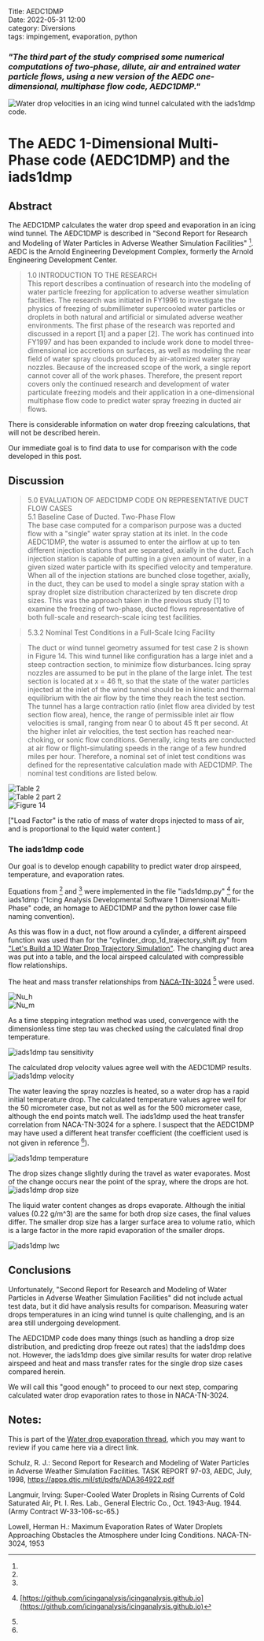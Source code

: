 Title: AEDC1DMP  
Date: 2022-05-31 12:00  
category: Diversions  
tags: impingement, evaporation, python 

### _"The third part of the study comprised some numerical computations of two-phase, dilute, air and entrained water particle flows, using a new version of the AEDC one-dimensional, multiphase flow code, AEDC1DMP."_  

![Water drop velocities in an icing wind tunnel calculated with the iads1dmp code.](images/build_a_1d_drop_motion_simulation/iads1dmp_velocity.png)   

# The AEDC 1-Dimensional Multi-Phase code (AEDC1DMP) and the iads1dmp

## Abstract 

The AEDC1DMP calculates the water drop speed and evaporation in an icing wind tunnel. 
The AEDC1DMP is described in "Second Report for Research and Modeling of Water Particles in Adverse Weather Simulation Facilities" [^1]. 
AEDC is the Arnold Engineering Development Complex, formerly the Arnold Engineering Development Center. 

>1.0 INTRODUCTION TO THE RESEARCH  
This report describes a continuation of research into the modeling of water particle
freezing for application to adverse weather simulation facilities. The research was initiated in
FY1996 to investigate the physics of freezing of submillimeter supercooled water particles or
droplets in both natural and artificial or simulated adverse weather environments. The first phase
of the research was reported and discussed in a report [1] and a paper [2]. The work has
continued into FY1997 and has been expanded to include work done to model three-dimensional
ice accretions on surfaces, as well as modeling the near field of water spray clouds produced by
air-atomized water spray nozzles. Because of the increased scope of the work, a single report
cannot cover all of the work phases. Therefore, the present report covers only the continued
research and development of water particulate freezing models and their application in a 
one-dimensional multiphase flow code to predict water spray freezing in ducted air flows.

There is considerable information on water drop freezing calculations, 
that will not be described herein. 

Our immediate goal is to find data to use for comparison with the code developed in this post. 

## Discussion  

>5.0 EVALUATION OF AEDC1DMP CODE ON REPRESENTATIVE DUCT FLOW CASES  
5.1 Baseline Case of Ducted. Two-Phase Flow  
The base case computed for a comparison purpose was a ducted flow with a "single"
water spray station at its inlet.
In the code AEDC1DMP, the water is assumed to enter the airflow at up to ten different
injection stations that are separated, axially in the duct. Each injection station is capable of
putting in a given amount of water, in a given sized water particle with its specified velocity and
temperature. When all of the injection stations are bunched close together, axially, in the duct,
they can be used to model a single spray station with a spray droplet size distribution
characterized by ten discrete drop sizes. This was the approach taken in the previous study [1] to
examine the freezing of two-phase, ducted flows representative of both full-scale and 
research-scale icing test facilities.

>5.3.2 Nominal Test Conditions in a Full-Scale Icing Facility

>The duct or wind tunnel geometry assumed for test case 2 is shown in Figure 14. This
wind tunnel like configuration has a large inlet and a steep contraction section, to minimize flow
disturbances. Icing spray nozzles are assumed to be put in the plane of the large inlet. The test
section is located at x = 46 ft, so that the state of the water particles injected at the inlet of the
wind tunnel should be in kinetic and thermal equilibrium with the air flow by the time they reach
the test section. The tunnel has a large contraction ratio (inlet flow area divided by test section
flow area), hence, the range of permissible inlet air flow velocities is small, ranging from near 0
to about 45 ft per second. At the higher inlet air velocities, the test section has reached 
near-choking, or sonic flow conditions. Generally, icing tests are conducted at air flow or 
flight-simulating speeds in the range of a few hundred miles per hour. 
Therefore, a nominal set of inlet
test conditions was defined for the representative calculation made with AEDC1DMP. 
The nominal test conditions are listed below.

![Table 2](images/build_a_1d_drop_motion_simulation/Table2AEDC.png)  
![Table 2 part 2](images/build_a_1d_drop_motion_simulation/Table2_part2.png)  
![Figure 14](images/build_a_1d_drop_motion_simulation/Figure14AEDC.png)  

["Load Factor" is the ratio of mass of water drops injected to mass of air, and is proportional to the liquid water content.] 

### The iads1dmp code

Our goal is to develop enough capability to predict water drop airspeed, 
temperature, and evaporation rates. 

Equations from [^2] and [^3] were implemented in the file "iads1dmp.py" [^4] for the iads1dmp 
("Icing Analysis Developmental Software 1 Dimensional Multi-Phase" code, 
an homage to AEDC1DMP and the python lower case file naming convention). 

As this was flow in a duct, not flow around a cylinder, 
a different airspeed function was used 
than for the "cylinder_drop_1d_trajectory_shift.py" from ["Let's Build a 1D Water Drop Trajectory Simulation"]({filename}build_a_1d_drop_motion_simulation.md). 
The changing duct area was put into a table, 
and the local airspeed calculated with compressible flow relationships. 

The heat and mass transfer relationships from [NACA-TN-3024]({filename}NACA-TN-3024.md) [^3] were used.  

![Nu_h](images/naca-tn-3024/Nu_h.png)  
![Nu_m](images/naca-tn-3024/Nu_m.png)  

As a time stepping integration method was used, 
convergence with the dimensionless time step tau was checked using the calculated final drop temperature.  

![iads1dmp tau sensitivity](images/build_a_1d_drop_motion_simulation/iads1dmp_tau_sensitivity.png)  

The calculated drop velocity values agree well with the AEDC1DMP results. 
![iads1dmp velocity](images/build_a_1d_drop_motion_simulation/iads1dmp_velocity.png)   

The water leaving the spray nozzles is heated, 
so a water drop has a rapid initial temperature drop. 
The calculated temperature values agree well for the 50 micrometer case, 
but not as well as for the 500 micrometer case, although the end points match well. 
The iads1dmp used the heat transfer correlation from NACA-TN-3024 for a sphere. 
I suspect that the AEDC1DMP may have used a different heat transfer coefficient
(the coefficient used is not given in reference [^1]). 

![iads1dmp temperature](images/build_a_1d_drop_motion_simulation/iads1dmp_temperature.png)  

The drop sizes change slightly during the travel as water evaporates. 
Most of the change occurs near the point of the spray, where the drops are hot. 
![iads1dmp drop size](images/build_a_1d_drop_motion_simulation/iads1dmp_drop_size.png)   

The liquid water content changes as drops evaporate. 
Although the initial values (0.22 g/m^3) are the same for both drop size cases, 
the final values differ. 
The smaller drop size has a larger surface area to volume ratio, 
which is a large factor in the more rapid evaporation of the smaller drops. 

![iads1dmp lwc](/images/build_a_1d_drop_motion_simulation/iads1dmp_lwc.png)   

## Conclusions

Unfortunately, "Second Report for Research and Modeling of Water Particles in Adverse Weather Simulation Facilities" 
did not include actual test data, 
but it did have analysis results for comparison. 
Measuring water drops temperatures in an icing wind tunnel is quite challenging,
and is an area still undergoing development. 

The AEDC1DMP code does many things 
(such as handling a drop size distribution, and predicting drop freeze out rates) 
that the iads1dmp does not. 
However, the iads1dmp does give similar results for water drop relative airspeed and 
heat and mass transfer rates for the single drop size cases compared herein. 

We will call this "good enough" to proceed to our next step,
comparing calculated water drop evaporation rates to those in NACA-TN-3024. 

## Notes:

This is part of the [Water drop evaporation thread]({filename}water_drop_evaporation_thread.md), 
which you may want to review if you came here via a direct link. 

[^1]: 
Schulz, R. J.: Second Report for Research and Modeling of Water Particles in Adverse Weather Simulation Facilities. TASK REPORT 97-03, AEDC, July, 1998, https://apps.dtic.mil/sti/pdfs/ADA364922.pdf  
[^2]:
Langmuir, Irving: Super-Cooled Water Droplets in Rising Currents of Cold Saturated Air, Pt. I. Res. Lab., General Electric Co., Oct. 1943-Aug. 1944. (Army Contract W-33-106-sc-65.)  
[^3]: 
Lowell, Herman H.: Maximum Evaporation Rates of Water Droplets Approaching Obstacles the Atmosphere under Icing Conditions. NACA-TN-3024, 1953  
[^4]: [https://github.com/icinganalysis/icinganalysis.github.io](https://github.com/icinganalysis/icinganalysis.github.io)  

